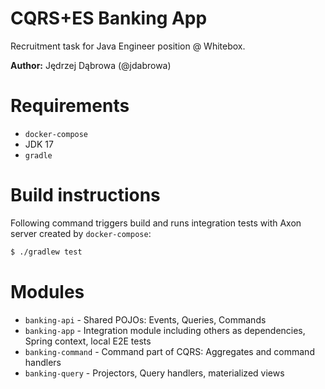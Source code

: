 # CQRS+ES Banking App

Recruitment task for Java Engineer position @ Whitebox.

**Author:** Jędrzej Dąbrowa (@jdabrowa)

# Requirements

* `docker-compose`
* JDK 17
* `gradle`

# Build instructions

Following command triggers build and runs integration tests with Axon server created by `docker-compose`:

```bash
$ ./gradlew test
```

# Modules 

* `banking-api` - Shared POJOs: Events, Queries, Commands
* `banking-app` - Integration module including others as dependencies, Spring context, local E2E tests
* `banking-command` - Command part of CQRS: Aggregates and command handlers
* `banking-query` - Projectors, Query handlers, materialized views
